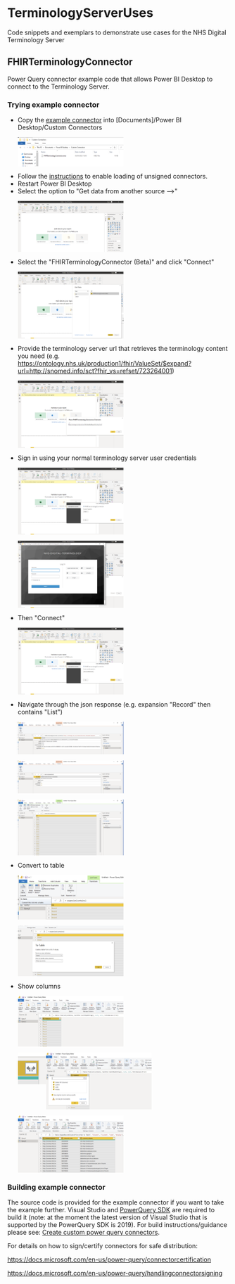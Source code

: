 # TerminologyServerUses
Code snippets and exemplars to demonstrate use cases for the NHS Digital Terminology Server

## FHIRTerminologyConnector
Power Query connector example code that allows Power BI Desktop to connect to the Terminology Server.

### Trying example connector
* Copy the [example connector](./FHIRTerminologyConnector/FHIRTerminologyConnector.mez) into [Documents]/Power BI Desktop/Custom Connectors <p><img align="center" width="50%" height="50%" src="./images/connector_location.png">
* Follow the [instructions](https://docs.microsoft.com/en-us/power-bi/connect-data/desktop-connector-extensibility) to enable loading of unsigned connectors.
* Restart Power BI Desktop
* Select the option to "Get data from another source -->"<p><img align="center" width="50%" height="50%" src="./images/get_data1.png">
* Select the "FHIRTerminologyConnector (Beta)" and click "Connect" <p><img align="center" width="50%" height="50%" src="./images/get_data2.png">
* Provide the terminology server url that retrieves the terminology content you need (e.g. https://ontology.nhs.uk/production1/fhir/ValueSet/$expand?url=http://snomed.info/sct?fhir_vs=refset/723264001) <p><img align="center" width="50%" height="50%" src="./images/get_data3.png">
* Sign in using your normal terminology server user credentials <p><img align="center" width="50%" height="50%" src="./images/get_data4.png"><p><img align="center" width="50%" height="50%" src="./images/get_data5.png">
* Then "Connect" <p><img align="center" width="50%" height="50%" src="./images/get_data6.png">
* Navigate through the json response (e.g. expansion "Record" then contains "List") <p><img align="center" width="50%" height="50%" src="./images/get_data7.png"><p><img align="center" width="50%" height="50%" src="./images/get_data8.png"><p><img align="center" width="50%" height="50%" src="./images/get_data9.png">
* Convert to table <p><img align="center" width="50%" height="50%" src="./images/get_data10.png"><p><img align="center" width="50%" height="50%" src="./images/get_data11.png">
* Show columns <p><img align="center" width="50%" height="50%" src="./images/get_data12.png"><p><img align="left" src="./images/get_data15.png"><p><img align="center" width="50%" height="50%" src="./images/get_data13.png"><p><img align="center" width="50%" height="50%" src="./images/get_data14.png">
  
### Building example connector
The source code is provided for the example connector if you want to take the example further. Visual Studio and [PowerQuery SDK](https://marketplace.visualstudio.com/items?itemName=Dakahn.PowerQuerySDK) are required to build it (note: at the moment the latest version of Visual Studio that is supported by the PowerQuery SDK is 2019). For build instructions/guidance please see: [Create custom power query connectors](https://docs.microsoft.com/en-us/power-query/startingtodevelopcustomconnectors).

For details on how to sign/certify connectors for safe distribution:

https://docs.microsoft.com/en-us/power-query/connectorcertification

https://docs.microsoft.com/en-us/power-query/handlingconnectorsigning
